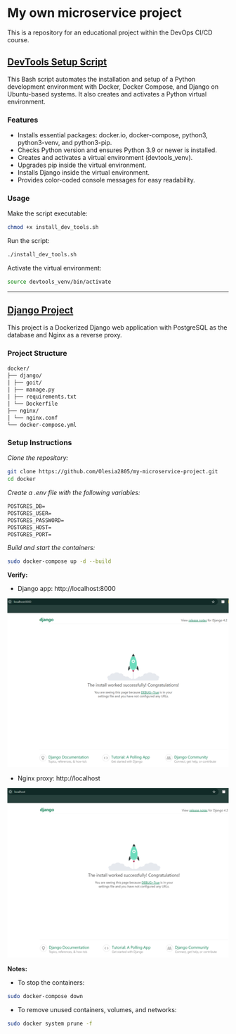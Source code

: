 # My own microservice project
This is a repository for an educational project within the DevOps CI/CD course.

## [DevTools Setup Script](/install_dev_tools.sh)

This Bash script automates the installation and setup of a Python development environment with Docker, Docker Compose, and Django on Ubuntu-based systems. It also creates and activates a Python virtual environment.

### Features

- Installs essential packages: docker.io, docker-compose, python3, python3-venv, and python3-pip.
- Checks Python version and ensures Python 3.9 or newer is installed.
- Creates and activates a virtual environment (devtools_venv).
- Upgrades pip inside the virtual environment.
- Installs Django inside the virtual environment.
- Provides color-coded console messages for easy readability.

### Usage

Make the script executable:
```bash
chmod +x install_dev_tools.sh
```

Run the script:
```bash
./install_dev_tools.sh
```

Activate the virtual environment:
```bash
source devtools_venv/bin/activate
```

---

## [Django Project](/docker/)

This project is a Dockerized Django web application with PostgreSQL as the database and Nginx as a reverse proxy.

### Project Structure

```
docker/
├── django/
│ ├── goit/
│ ├── manage.py
│ ├── requirements.txt
│ └── Dockerfile
├── nginx/
│ └── nginx.conf
└── docker-compose.yml
```

### Setup Instructions

*Clone the repository:*
```bash
git clone https://github.com/Olesia2805/my-microservice-project.git
cd docker
```

*Create a .env file with the following variables:*
```
POSTGRES_DB=
POSTGRES_USER=
POSTGRES_PASSWORD=
POSTGRES_HOST=
POSTGRES_PORT=
```

*Build and start the containers:*
```bash
sudo docker-compose up -d --build
```

**Verify:**
- Django app: http://localhost:8000

![app_8000](docker/app_8000.png)

- Nginx proxy: http://localhost

![app_80](docker/app_80.png)

**Notes:**

- To stop the containers:
```bash
sudo docker-compose down
```
- To remove unused containers, volumes, and networks:
```bash
sudo docker system prune -f
```
